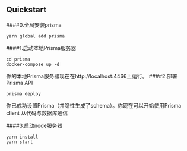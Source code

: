 
## Quickstart
####0.全局安装prisma
 ```
 yarn global add prisma
 ```
####1.启动本地Prisma服务器
 ```
 cd prisma
 docker-compose up -d
 ```
你的本地Prisma服务器现在在http://localhost:4466上运行。
####2.部署Prisma API
```
prisma deploy
```
你已成功设置Prisma（并隐性生成了schema）。你现在可以开始使用Prisma client 从代码与数据库通信

####3.启动node服务器
```
yarn install
yarn start
```
